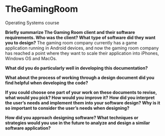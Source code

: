 # TheGamingRoom
Operating Systems course

**Briefly summarize The Gaming Room client and their software requirements. Who was the client? What type of software did they want you to design?**
The gaming room company currently has a game application running in Android devices, and now the gaming room company has reached a point where they want to scale their application into iPhones, Windows OS and MacOs.

**What did you do particularly well in developing this documentation?**

**What about the process of working through a design document did you find helpful when developing the code?**

**If you could choose one part of your work on these documents to revise, what would you pick? How would you improve it?**
**How did you interpret the user’s needs and implement them into your software design? Why is it so important to consider the user’s needs when designing?**

**How did you approach designing software? What techniques or strategies would you use in the future to analyze and design a similar software application?**
